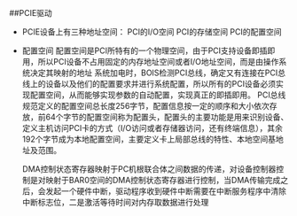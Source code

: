 ##PCIE驱动

- PCIE设备上有三种地址空间：
    PCI的I/O空间
    PCI的存储空间
    PCI的配置空间


- 配置空间
    配置空间是PCI所特有的一个物理空间，由于PCI支持设备即插即用，所以PCI设备不占用固定的内存地址空间或者I/O地址空间，而是由操作系统决定其映射的地址
    系统加电时，BOIS检测PCI总线，确定又有连接在PCI总线上的设备以及他们的配置要求并进行系统配置，所以所有的PCI设备必须实现配置空间，从而能够实现参数的自动配置，实现真正的即插即用。
    PCI总线规范定义的配置空间总长度256字节，配置信息按一定的顺序和大小依次存放，前64个字节的配置空间称为配置头，配置头的主要功能是用来识别设备、定义主机访问PCI卡的方式（I/O访问或者存储器访问，还有终端信息），其余192个字节成为本地配置空间，主要定义卡上局部总线的特性、本地空间基地址及范围。

    DMA控制状态寄存器映射于PC机根联合体之间数据的传递，对设备控制器控制是对映射于BAR0空间的DMA控制状态寄存器进行控制，当DMA传输完成之后，会发起一个硬件中断，驱动程序收到硬件中断需要在中断服务程序中清除中断标志位，二是激活等待时间对内存取数据进行处理
    